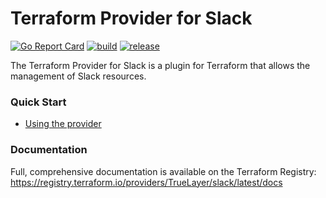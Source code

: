 # Terraform Provider for Slack

[![Go Report Card](https://goreportcard.com/badge/github.com/TrueLayer/terraform-provider-slack)](https://goreportcard.com/report/github.com/TrueLayer/terraform-provider-slack) <a href="https://github.com/TrueLayer/terraform-provider-slack/actions?query=workflow%3ABuild">![build](https://github.com/TrueLayer/terraform-provider-slack/workflows/Build/badge.svg)</a> <a href="https://github.com/TrueLayer/terraform-provider-slack/actions?query=workflow%3Arelease">![release](https://github.com/TrueLayer/terraform-provider-slack/workflows/release/badge.svg)</a>

The Terraform Provider for Slack is a plugin for Terraform that allows the
management of Slack resources.

### Quick Start

- [Using the provider ](https://registry.terraform.io/providers/TrueLayer/slack/latest/docs)

### Documentation

Full, comprehensive documentation is available on the Terraform Registry: https://registry.terraform.io/providers/TrueLayer/slack/latest/docs
